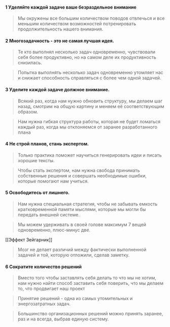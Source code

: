 #### 1 Уделяйте каждой задаче ваше безраздельное внимание

 > Мы окружены все большим количеством поводов отвлечься и все меньшим количеством возможностей потренировать продолжительность нашего внимания.
 
#### 2 Многозадачность - это не самая лучшая идея.

>  Те кто выполнял несколько задач одновременно, чувствовали себя более продуктивно, но на самом деле их продуктивность снизилась.

> Попытка выполнять несколько задач одновременно утомляет нас и снижает способность справляться с более чем одной задачей.

#### 3 Уделите каждой задаче должное внимание.

> Всякий раз, когда нам нужно обновить структуру, мы делаем шаг назад, смотрим на общую картину и меняем её соответствующим образом.

> Нам нужна гибкая структура работы, которая не будет ломаться каждый раз, когда мы отклоняемся от заранее разработанного плана

#### 4 Не строй планов, стань экспертом.

> Только практика поможет научиться генерировать идеи и писать хорошие тексты.

> Чтобы стать экспертом, нам нужна свобода принимать собственные решения и совершать необходимые ошибки, которые помогают нам учиться.

#### 5 Освободитесь от лишнего.

> Нам нужна специальная стратегия, чтобы не забывать емкость кратковременной памяти мыслями, которые мы могли бы передать внешней системе.

> Мы можем удерживать в своей голове максимум 7 вещей одновременно, плюс-минус две.

[[Эффект Зейгарник]]

> Мозг не делает различий между фактически выполненной задачей и той, которую отложили, сделав заметку.

#### 6 Сократите количество решений

> Вместо того чтобы заставлять себя делать то что мы не хотим, нам нужно найти способ заставить себя поверить, что мы делаем то, что продвигает наш проект

> Принятие решений - одна из самых утомительных и энергозатратных задач.

> Большинство организационных решений можно принять заранее, раз и на всегда, выбрав единую систему.